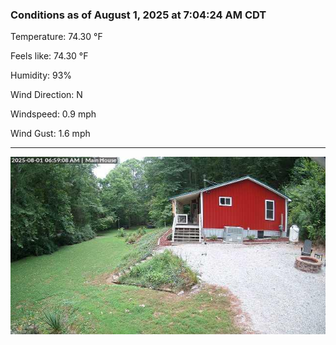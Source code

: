 ### Conditions as of August 1, 2025 at 7:04:24 AM CDT 

Temperature: 74.30 &deg;F

Feels like: 74.30 &deg;F

Humidity: 93%

Wind Direction: N

Windspeed: 0.9 mph

Wind Gust: 1.6 mph

---

<img src="./images/latest.jpeg"/>

